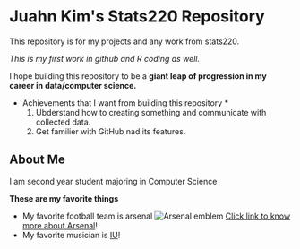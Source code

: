 # Juahn Kim's Stats220 Repository 
This repository is for my projects and any work from stats220.

*This is my first work in github and R coding as well.* 

I hope building this repository to be a **giant leap of progression in my career in data/computer science.**

* Achievements that I want from building this repository *
  1. Ubderstand how to creating something and communicate with collected data.
  2. Get familier with GitHub nad its features.
     



## About Me
I am second year student majoring in Computer Science

**These are my favorite things**

- My favorite football team is arsenal
  ![Arsenal emblem](https://upload.wikimedia.org/wikipedia/en/thumb/5/53/Arsenal_FC.svg/1200px-Arsenal_FC.svg.png)
  [Click link to know more about Arsenal](https://www.arsenal.com/)!
- My favorite musician is [IU](https://www.instagram.com/dlwlrma/?hl=en)!
